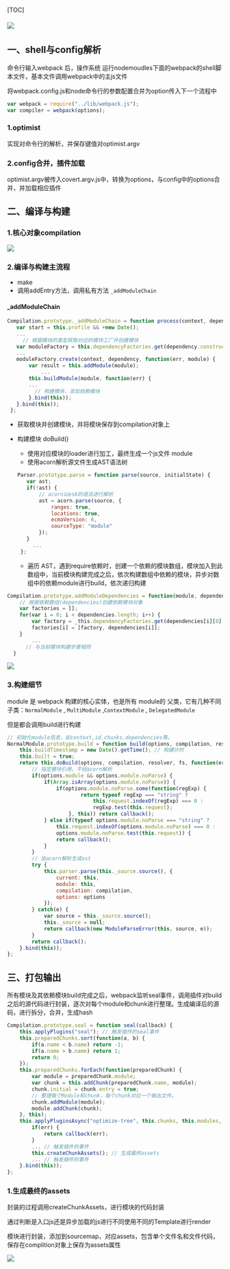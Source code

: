 [TOC]

###### ![](https://img.alicdn.com/tps/TB1GVGFNXXXXXaTapXXXXXXXXXX-4436-4244.jpg?_=5852987)

## 一、shell与config解析

命令行输入webpack 后，操作系统 运行nodemoudles下面的webpack的shell脚本文件，基本文件调用webpack中的主js文件

将webpack.config.js和node命令行的参数配置合并为option传入下一个流程中

```javascript
var webpack = require("../lib/webpack.js");
var compiler = webpack(options);
```

### 1.optimist

实现对命令行的解析，并保存键值对optimist.argv

### 2.config合并，插件加载

optimist.argv被传入covert.argv.js中，转换为options，与config中的options合并，并加载相应插件

## 二、编译与构建

### 1.核心对象compilation

![](https://img.alicdn.com/tps/TB1UgS4NXXXXXXZXVXXXXXXXXXX-693-940.png?_=5852987)

### 2.编译与构建主流程

* make
* 调用addEntry方法，调用私有方法 `_addModuleChain`

#### _addModuleChain

```javascript
Compilation.prototype._addModuleChain = function process(context, dependency, onModule, callback) {
   var start = this.profile && +new Date();
   ...
     // 根据模块的类型获取对应的模块工厂并创建模块
   var moduleFactory = this.dependencyFactories.get(dependency.constructor);
   ...
   moduleFactory.create(context, dependency, function(err, module) {
       var result = this.addModule(module);
           ...
       this.buildModule(module, function(err) {
       ...
         // 构建模块，添加依赖模块
       }.bind(this));
   }.bind(this));
 };
```

* 获取模块并创建模块，并将模块保存到compilation对象上

* 构建模块 doBuild() 

  * 使用对应模块的loader进行加工，最终生成一个js文件 module
  * 使用acorn解析源文件生成AST语法树

  ```javascript
  Parser.prototype.parse = function parse(source, initialState) {
     var ast;
     if(!ast) {
         // acorn以es6的语法进行解析
         ast = acorn.parse(source, {
             ranges: true,
             locations: true,
             ecmaVersion: 6,
             sourceType: "module"
         });
     }
       ...
   };
  ```

  * 遍历 AST，遇到require依赖时，创建一个依赖的模块数组，模块加入到此数组中，当前模块构建完成之后，依次构建数组中依赖的模块，异步对数组中的依赖module进行build，依次递归构建

```javascript
Compilation.prototype.addModuleDependencies = function(module, dependencies, bail, cacheGroup, recursive, callback) {
    // 根据依赖数组(dependencies)创建依赖模块对象
    var factories = [];
    for(var i = 0; i < dependencies.length; i++) {
        var factory = _this.dependencyFactories.get(dependencies[i][0].constructor);
        factories[i] = [factory, dependencies[i]];
    }
        ...
      // 与当前模块构建步骤相同
  }
```

![](https://img.alicdn.com/tps/TB1WOiRNXXXXXcJaXXXXXXXXXXX-445-1228.png?_=5852987)

### 3.构建细节

module 是 webpack 构建的核心实体，也是所有 module的 父类，它有几种不同子类：`NormalModule` , `MultiModule` ,`ContextModule` , `DelegatedModule` 

但是都会调用build进行构建

```javascript
// 初始化module信息，如context,id,chunks,dependencies等。
NormalModule.prototype.build = function build(options, compilation, resolver, fs, callback) {
    this.buildTimestamp = new Date().getTime(); // 构建计时
    this.built = true;
    return this.doBuild(options, compilation, resolver, fs, function(err) {
        // 指定模块引用，不经acorn解析
        if(options.module && options.module.noParse) {
            if(Array.isArray(options.module.noParse)) {
                if(options.module.noParse.some(function(regExp) {
                        return typeof regExp === "string" ?
                            this.request.indexOf(regExp) === 0 :
                            regExp.test(this.request);
                    }, this)) return callback();
            } else if(typeof options.module.noParse === "string" ?
                this.request.indexOf(options.module.noParse) === 0 :
                options.module.noParse.test(this.request)) {
                return callback();
            }
        }
        // 由acorn解析生成ast
        try {
            this.parser.parse(this._source.source(), {
                current: this,
                module: this,
                compilation: compilation,
                options: options
            });
        } catch(e) {
            var source = this._source.source();
            this._source = null;
            return callback(new ModuleParseError(this, source, e));
        }
        return callback();
    }.bind(this));
};
```

## 三、打包输出

所有模块及其依赖模块build完成之后，webpack监听seal事件，调用插件对build之后的源代码进行封装，逐次对每个module和chunk进行整理。生成编译后的源码，进行拆分，合并，生成hash

```javascript
Compilation.prototype.seal = function seal(callback) {
    this.applyPlugins("seal"); // 触发插件的seal事件
    this.preparedChunks.sort(function(a, b) {
        if(a.name < b.name) return -1;
        if(a.name > b.name) return 1;
        return 0;
    });
    this.preparedChunks.forEach(function(preparedChunk) {
        var module = preparedChunk.module;
        var chunk = this.addChunk(preparedChunk.name, module);
        chunk.initial = chunk.entry = true;
        // 整理每个Module和chunk，每个chunk对应一个输出文件。
        chunk.addModule(module);
        module.addChunk(chunk);
    }, this);
    this.applyPluginsAsync("optimize-tree", this.chunks, this.modules, function(err) {
        if(err) {
            return callback(err);
        }
        ... // 触发插件的事件
        this.createChunkAssets(); // 生成最终assets
        ... // 触发插件的事件
    }.bind(this));
};
```

### 1.生成最终的assets

封装的过程调用createChunkAssets，进行模块的代码封装

通过判断是入口js还是异步加载的js进行不同使用不同的Template进行render

模块进行封装，添加到sourcemap，对应assets，包含单个文件名和文件代码，保存在complition对象上保存为assets属性

![](https://img.alicdn.com/tps/TB1cz5.NXXXXXc7XpXXXXXXXXXX-959-807.png?_=5852987)
